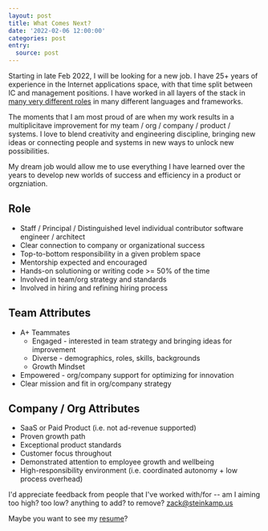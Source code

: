 ```yaml
---
layout: post
title: What Comes Next?
date: '2022-02-06 12:00:00'
categories: post
entry:
  source: post
---
```


Starting in late Feb 2022, I will be looking for a new job. I have 25+ years of experience in the Internet applications space, with that time split between IC and management positions. I have worked in all layers of the stack in [many very different roles](/resume/) in many different languages and frameworks.

The moments that I am most proud of are when my work results in a multiplicitave improvement for my team / org / company / product / systems. I love to blend creativity and engineering discipline, bringing new ideas or connecting people and systems in new ways to unlock new possibilities.

My dream job would allow me to use everything I have learned over the years to develop new worlds of success and efficiency in a product or orgzniation.

## Role

* Staff / Principal / Distinguished level individual contributor software engineer / architect
* Clear connection to company or organizational success
* Top-to-bottom responsibility in a given problem space
* Mentorship expected and encouraged
* Hands-on solutioning or writing code >= 50% of the time
* Involved in team/org strategy and standards
* Involved in hiring and refining hiring process

## Team Attributes

* A+ Teammates
  * Engaged - interested in team strategy and bringing ideas for improvement
  * Diverse - demographics, roles, skills, backgrounds
  * Growth Mindset
* Empowered - org/company support for optimizing for innovation
* Clear mission and fit in org/company strategy

## Company / Org Attributes

* SaaS or Paid Product (i.e. not ad-revenue supported)
* Proven growth path
* Exceptional product standards
* Customer focus throughout
* Demonstrated attention to employee growth and wellbeing
* High-responsibility environment (i.e. coordinated autonomy + low process overhead)

I'd appreciate feedback from people that I've worked with/for -- am I aiming too high? too low? anything to add? to remove? <a href="mailto:zack@steinkamp.us">zack@steinkamp.us</a>

Maybe you want to see my [resume](/resume/)?
